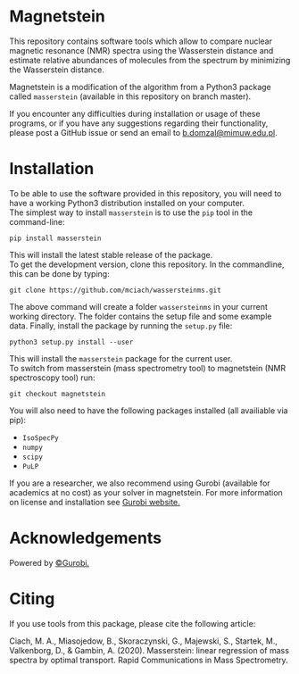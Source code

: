 # Magnetstein

This repository contains software tools which allow to compare nuclear magnetic resonance (NMR) spectra using the Wasserstein distance and estimate relative abundances of molecules from the spectrum by minimizing the Wasserstein distance. 

Magnetstein is a modification of the algorithm from a Python3 package called `masserstein` (available in this repository on branch master). 

If you encounter any difficulties during installation or usage of these programs, or if you have any suggestions regarding their functionality, please post a GitHub issue or send an email to b.domzal@mimuw.edu.pl. 

# Installation

To be able to use the software provided in this repository, you will need to have a working Python3 distribution installed on your computer.  
The simplest way to install `masserstein` is to use the `pip` tool in the command-line: 

```
pip install masserstein
```

This will install the latest stable release of the package.  
To get the development version, clone this repository. In the commandline, this can be done by typing:

```
git clone https://github.com/mciach/wassersteinms.git
```

The above command will create a folder `wassersteinms` in your current working directory. The folder contains the setup file and some example data. Finally, install the package by running the `setup.py` file:

```
python3 setup.py install --user
```

This will install the `masserstein` package for the current user.  
To switch from masserstein (mass spectrometry tool) to magnetstein (NMR spectroscopy tool) run:

```
git checkout magnetstein
```

You will also need to have the following packages installed (all availiable via pip):

* `IsoSpecPy`
* `numpy`
* `scipy`
* `PuLP`

If you are a researcher, we also recommend using Gurobi (available for academics at no cost) as your solver in magnetstein. For more information on license and installation see [Gurobi website.](https://www.gurobi.com/)

# Acknowledgements

Powered by [©Gurobi.](https://www.gurobi.com/)

# Citing 

If you use tools from this package, please cite the following article:  

Ciach, M. A., Miasojedow, B., Skoraczynski, G., Majewski, S., Startek, M., Valkenborg, D., & Gambin, A. (2020). Masserstein: linear regression of mass spectra by optimal transport. Rapid Communications in Mass Spectrometry.


